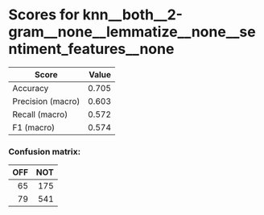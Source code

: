 # Scores for knn__both__2-gram__none__lemmatize__none__sentiment_features__none
|      Score      |Value|
|-----------------|----:|
|Accuracy         |0.705|
|Precision (macro)|0.603|
|Recall (macro)   |0.572|
|F1 (macro)       |0.574|

### Confusion matrix:
|OFF|NOT|
|--:|--:|
| 65|175|
| 79|541|
